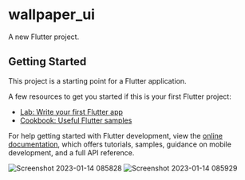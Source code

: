# wallpaper_ui

A new Flutter project.

## Getting Started

This project is a starting point for a Flutter application.

A few resources to get you started if this is your first Flutter project:

- [Lab: Write your first Flutter app](https://docs.flutter.dev/get-started/codelab)
- [Cookbook: Useful Flutter samples](https://docs.flutter.dev/cookbook)

For help getting started with Flutter development, view the
[online documentation](https://docs.flutter.dev/), which offers tutorials,
samples, guidance on mobile development, and a full API reference.

![Screenshot 2023-01-14 085828](https://user-images.githubusercontent.com/122444768/212466506-3b4ad6f1-be5c-498a-92c1-b34c485fb98f.png)       ![Screenshot 2023-01-14 085929](https://user-images.githubusercontent.com/122444768/212466510-19ab08a8-cb00-4313-b70f-77f7aa4e5b23.png)
